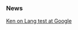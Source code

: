 ### News
[Ken on Lang test at Google](https://www.theregister.co.uk/2010/04/21/ken_thompson_take_our_test/)

